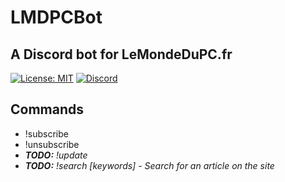 # LMDPCBot
## A Discord bot for LeMondeDuPC.fr
[![License: MIT](https://img.shields.io/badge/License-MIT-green.svg)](https://wylarel.com/mit/)
[![Discord](https://img.shields.io/badge/Chat-Discord-blue)](https://discord.gg/WHYRZfU)

## Commands
- !subscribe
- !unsubscribe
- ***TODO:** !update*
- ***TODO:** !search [keywords] - Search for an article on the site*
